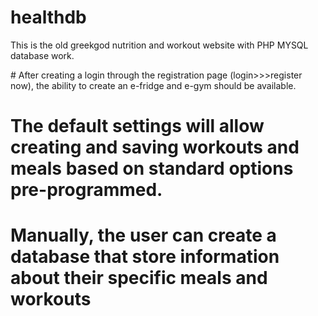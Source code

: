 # healthdb
This is the old greekgod nutrition and workout website with PHP MYSQL database work.

<p># After creating a login through the registration page (login>>>register now), the ability to create an e-fridge and e-gym should be available.  

# The default settings will allow creating and saving workouts and meals based on standard options pre-programmed. 
# Manually, the user can create a database that store information about their specific meals and workouts</p>

